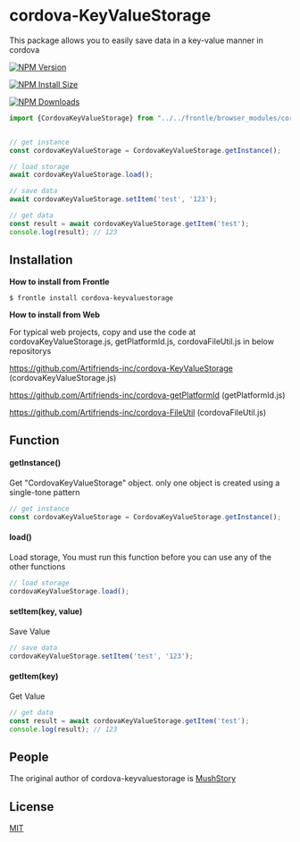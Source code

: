 # cordova-KeyValueStorage

This package allows you to easily save data in a key-value manner in cordova

[![NPM Version][npm-version-image]][npm-url]

[![NPM Install Size][npm-install-size-image]][npm-install-size-url]

[![NPM Downloads][npm-downloads-image]][npm-downloads-url]

```javascript
import {CordovaKeyValueStorage} from "../../frontle/browser_modules/cordova-keyvaluestorage/cordovaKeyValueStorage.js";


// get instance
const cordovaKeyValueStorage = CordovaKeyValueStorage.getInstance();

// load storage
await cordovaKeyValueStorage.load();

// save data
await cordovaKeyValueStorage.setItem('test', '123');

// get data
const result = await cordovaKeyValueStorage.getItem('test');
console.log(result); // 123
```



## Installation

**How to install from Frontle**

```shell
$ frontle install cordova-keyvaluestorage
```



**How to install from Web**

For typical web projects, copy and use the code at cordovaKeyValueStorage.js, getPlatformId.js, cordovaFileUtil.js in below repositorys

https://github.com/Artifriends-inc/cordova-KeyValueStorage (cordovaKeyValueStorage.js)

https://github.com/Artifriends-inc/cordova-getPlatformId (getPlatformId.js)

https://github.com/Artifriends-inc/cordova-FileUtil (cordovaFileUtil.js)



## Function

#### getInstance()

Get "CordovaKeyValueStorage" object. only one object is created using a single-tone pattern

```javascript
// get instance
const cordovaKeyValueStorage = CordovaKeyValueStorage.getInstance();
```



#### load()

Load storage, You must run this function before you can use any of the other functions

```javascript
// load storage
cordovaKeyValueStorage.load();
```



#### setItem(key, value)

Save Value

```javascript
// save data
cordovaKeyValueStorage.setItem('test', '123');
```



#### getItem(key)

Get Value

```javascript
// get data
const result = await cordovaKeyValueStorage.getItem('test');
console.log(result); // 123
```



## People

The original author of cordova-keyvaluestorage is [MushStory](https://github.com/MushStory)



## License

[MIT](LICENSE)



[npm-downloads-image]: https://badgen.net/npm/dm/cordova-keyvaluestorage
[npm-downloads-url]: https://npmcharts.com/compare/cordova-keyvaluestorage?minimal=true
[npm-install-size-image]: https://badgen.net/packagephobia/install/cordova-keyvaluestorage
[npm-install-size-url]: https://packagephobia.com/result?p=cordova-keyvaluestorage
[npm-url]: https://npmjs.org/package/cordova-keyvaluestorage
[npm-version-image]: https://badgen.net/npm/v/cordova-keyvaluestorage
